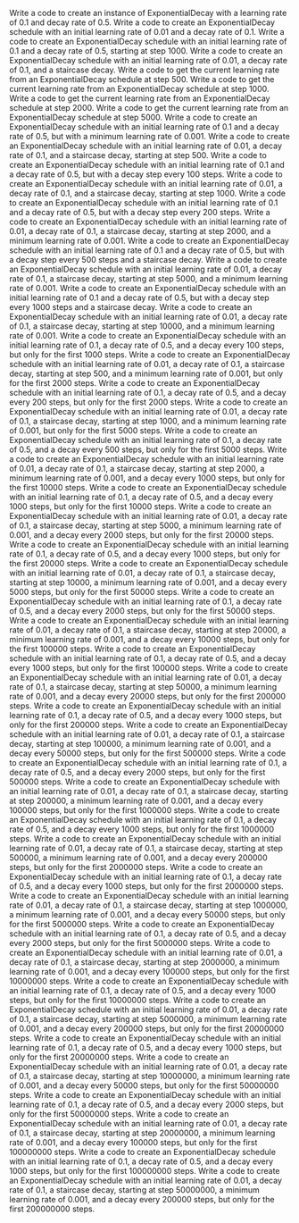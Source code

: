 Write a code to create an instance of ExponentialDecay with a learning rate of 0.1 and decay rate of 0.5.
Write a code to create an ExponentialDecay schedule with an initial learning rate of 0.01 and a decay rate of 0.1.
Write a code to create an ExponentialDecay schedule with an initial learning rate of 0.1 and a decay rate of 0.5, starting at step 1000.
Write a code to create an ExponentialDecay schedule with an initial learning rate of 0.01, a decay rate of 0.1, and a staircase decay.
Write a code to get the current learning rate from an ExponentialDecay schedule at step 500.
Write a code to get the current learning rate from an ExponentialDecay schedule at step 1000.
Write a code to get the current learning rate from an ExponentialDecay schedule at step 2000.
Write a code to get the current learning rate from an ExponentialDecay schedule at step 5000.
Write a code to create an ExponentialDecay schedule with an initial learning rate of 0.1 and a decay rate of 0.5, but with a minimum learning rate of 0.001.
Write a code to create an ExponentialDecay schedule with an initial learning rate of 0.01, a decay rate of 0.1, and a staircase decay, starting at step 500.
Write a code to create an ExponentialDecay schedule with an initial learning rate of 0.1 and a decay rate of 0.5, but with a decay step every 100 steps.
Write a code to create an ExponentialDecay schedule with an initial learning rate of 0.01, a decay rate of 0.1, and a staircase decay, starting at step 1000.
Write a code to create an ExponentialDecay schedule with an initial learning rate of 0.1 and a decay rate of 0.5, but with a decay step every 200 steps.
Write a code to create an ExponentialDecay schedule with an initial learning rate of 0.01, a decay rate of 0.1, a staircase decay, starting at step 2000, and a minimum learning rate of 0.001.
Write a code to create an ExponentialDecay schedule with an initial learning rate of 0.1 and a decay rate of 0.5, but with a decay step every 500 steps and a staircase decay.
Write a code to create an ExponentialDecay schedule with an initial learning rate of 0.01, a decay rate of 0.1, a staircase decay, starting at step 5000, and a minimum learning rate of 0.001.
Write a code to create an ExponentialDecay schedule with an initial learning rate of 0.1 and a decay rate of 0.5, but with a decay step every 1000 steps and a staircase decay.
Write a code to create an ExponentialDecay schedule with an initial learning rate of 0.01, a decay rate of 0.1, a staircase decay, starting at step 10000, and a minimum learning rate of 0.001.
Write a code to create an ExponentialDecay schedule with an initial learning rate of 0.1, a decay rate of 0.5, and a decay every 100 steps, but only for the first 1000 steps.
Write a code to create an ExponentialDecay schedule with an initial learning rate of 0.01, a decay rate of 0.1, a staircase decay, starting at step 500, and a minimum learning rate of 0.001, but only for the first 2000 steps.
Write a code to create an ExponentialDecay schedule with an initial learning rate of 0.1, a decay rate of 0.5, and a decay every 200 steps, but only for the first 2000 steps.
Write a code to create an ExponentialDecay schedule with an initial learning rate of 0.01, a decay rate of 0.1, a staircase decay, starting at step 1000, and a minimum learning rate of 0.001, but only for the first 5000 steps.
Write a code to create an ExponentialDecay schedule with an initial learning rate of 0.1, a decay rate of 0.5, and a decay every 500 steps, but only for the first 5000 steps.
Write a code to create an ExponentialDecay schedule with an initial learning rate of 0.01, a decay rate of 0.1, a staircase decay, starting at step 2000, a minimum learning rate of 0.001, and a decay every 1000 steps, but only for the first 10000 steps.
Write a code to create an ExponentialDecay schedule with an initial learning rate of 0.1, a decay rate of 0.5, and a decay every 1000 steps, but only for the first 10000 steps.
Write a code to create an ExponentialDecay schedule with an initial learning rate of 0.01, a decay rate of 0.1, a staircase decay, starting at step 5000, a minimum learning rate of 0.001, and a decay every 2000 steps, but only for the first 20000 steps.
Write a code to create an ExponentialDecay schedule with an initial learning rate of 0.1, a decay rate of 0.5, and a decay every 1000 steps, but only for the first 20000 steps.
Write a code to create an ExponentialDecay schedule with an initial learning rate of 0.01, a decay rate of 0.1, a staircase decay, starting at step 10000, a minimum learning rate of 0.001, and a decay every 5000 steps, but only for the first 50000 steps.
Write a code to create an ExponentialDecay schedule with an initial learning rate of 0.1, a decay rate of 0.5, and a decay every 2000 steps, but only for the first 50000 steps.
Write a code to create an ExponentialDecay schedule with an initial learning rate of 0.01, a decay rate of 0.1, a staircase decay, starting at step 20000, a minimum learning rate of 0.001, and a decay every 10000 steps, but only for the first 100000 steps.
Write a code to create an ExponentialDecay schedule with an initial learning rate of 0.1, a decay rate of 0.5, and a decay every 1000 steps, but only for the first 100000 steps.
Write a code to create an ExponentialDecay schedule with an initial learning rate of 0.01, a decay rate of 0.1, a staircase decay, starting at step 50000, a minimum learning rate of 0.001, and a decay every 20000 steps, but only for the first 200000 steps.
Write a code to create an ExponentialDecay schedule with an initial learning rate of 0.1, a decay rate of 0.5, and a decay every 1000 steps, but only for the first 200000 steps.
Write a code to create an ExponentialDecay schedule with an initial learning rate of 0.01, a decay rate of 0.1, a staircase decay, starting at step 100000, a minimum learning rate of 0.001, and a decay every 50000 steps, but only for the first 500000 steps.
Write a code to create an ExponentialDecay schedule with an initial learning rate of 0.1, a decay rate of 0.5, and a decay every 2000 steps, but only for the first 500000 steps.
Write a code to create an ExponentialDecay schedule with an initial learning rate of 0.01, a decay rate of 0.1, a staircase decay, starting at step 200000, a minimum learning rate of 0.001, and a decay every 100000 steps, but only for the first 1000000 steps.
Write a code to create an ExponentialDecay schedule with an initial learning rate of 0.1, a decay rate of 0.5, and a decay every 1000 steps, but only for the first 1000000 steps.
Write a code to create an ExponentialDecay schedule with an initial learning rate of 0.01, a decay rate of 0.1, a staircase decay, starting at step 500000, a minimum learning rate of 0.001, and a decay every 200000 steps, but only for the first 2000000 steps.
Write a code to create an ExponentialDecay schedule with an initial learning rate of 0.1, a decay rate of 0.5, and a decay every 1000 steps, but only for the first 2000000 steps.
Write a code to create an ExponentialDecay schedule with an initial learning rate of 0.01, a decay rate of 0.1, a staircase decay, starting at step 1000000, a minimum learning rate of 0.001, and a decay every 50000 steps, but only for the first 5000000 steps.
Write a code to create an ExponentialDecay schedule with an initial learning rate of 0.1, a decay rate of 0.5, and a decay every 2000 steps, but only for the first 5000000 steps.
Write a code to create an ExponentialDecay schedule with an initial learning rate of 0.01, a decay rate of 0.1, a staircase decay, starting at step 2000000, a minimum learning rate of 0.001, and a decay every 100000 steps, but only for the first 10000000 steps.
Write a code to create an ExponentialDecay schedule with an initial learning rate of 0.1, a decay rate of 0.5, and a decay every 1000 steps, but only for the first 10000000 steps.
Write a code to create an ExponentialDecay schedule with an initial learning rate of 0.01, a decay rate of 0.1, a staircase decay, starting at step 5000000, a minimum learning rate of 0.001, and a decay every 200000 steps, but only for the first 20000000 steps.
Write a code to create an ExponentialDecay schedule with an initial learning rate of 0.1, a decay rate of 0.5, and a decay every 1000 steps, but only for the first 20000000 steps.
Write a code to create an ExponentialDecay schedule with an initial learning rate of 0.01, a decay rate of 0.1, a staircase decay, starting at step 10000000, a minimum learning rate of 0.001, and a decay every 50000 steps, but only for the first 50000000 steps.
Write a code to create an ExponentialDecay schedule with an initial learning rate of 0.1, a decay rate of 0.5, and a decay every 2000 steps, but only for the first 50000000 steps.
Write a code to create an ExponentialDecay schedule with an initial learning rate of 0.01, a decay rate of 0.1, a staircase decay, starting at step 20000000, a minimum learning rate of 0.001, and a decay every 100000 steps, but only for the first 100000000 steps.
Write a code to create an ExponentialDecay schedule with an initial learning rate of 0.1, a decay rate of 0.5, and a decay every 1000 steps, but only for the first 100000000 steps.
Write a code to create an ExponentialDecay schedule with an initial learning rate of 0.01, a decay rate of 0.1, a staircase decay, starting at step 50000000, a minimum learning rate of 0.001, and a decay every 200000 steps, but only for the first 200000000 steps.